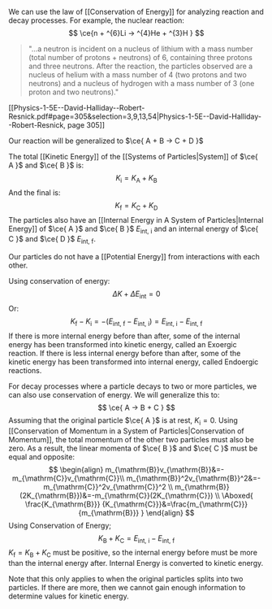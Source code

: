 We can use the law of [[Conservation of Energy]] for analyzing reaction and decay processes. For example, the nuclear reaction:
$$
\ce{n + ^{6}Li -> ^{4}He + ^{3}H }
$$
> "...a neutron is incident on a nucleus of lithium with a mass number (total number of protons + neutrons) of 6, containing three protons and three neutrons. After the reaction, the particles observed are a nucleus of helium with a mass number of 4 (two protons and two neutrons) and a nucleus of hydrogen with a mass number of 3 (one proton and two neutrons)."

[[Physics-1-5E--David-Halliday--Robert-Resnick.pdf#page=305&selection=3,9,13,54|Physics-1-5E--David-Halliday--Robert-Resnick, page 305]]

Our reaction will be generalized to $\ce{ A + B -> C + D }$

The total [[Kinetic Energy]] of the [[Systems of Particles|System]] of $\ce{ A }$ and $\ce{ B }$ is:
$$
K_{\mathrm{i}}=K_{\mathrm{A}}+K_{\mathrm{B}}
$$
And the final is:
$$
K_{\mathrm{f}}=K_{\mathrm{C}}+K_{\mathrm{D}}
$$
The particles also have an [[Internal Energy in A System of Particles|Internal Energy]] of $\ce{ A }$ and $\ce{ B }$ $E_{\mathrm{int,\ i}}$ and an internal energy of $\ce{ C }$ and $\ce{ D }$ $E_{\mathrm{int,\ f}}$.

Our particles do not have a [[Potential Energy]] from interactions with each other.

Using conservation of energy:
$$
\Delta K+\Delta E_{\mathrm{int}}=0
$$
Or:
$$
K_{\mathrm{f}}-K_{\mathrm{i}}=-(E_{\mathrm{int,\ f}}-E_{\mathrm{int,\ i}})=E_{\mathrm{int,\ i}}-E_{\mathrm{int,\ f}}
$$
If there is more internal energy before than after, some of the internal energy has been transformed into kinetic energy, called an Exoergic reaction. If there is less internal energy before than after, some of the kinetic energy has been transformed into internal energy, called Endoergic reactions.

For decay processes where a particle decays to two or more particles, we can also use conservation of energy. We will generalize this to:
$$
\ce{ A -> B + C }
$$
Assuming that the original particle $\ce{ A }$ is at rest, $K_{\mathrm{i}}=0$. Using [[Conservation of Momentum in a System of Particles|Conservation of Momentum]], the total momentum of the other two particles must also be zero. As a result, the linear momenta of $\ce{ B }$ and $\ce{ C }$ must be equal and opposite:
$$
\begin{align}
m_{\mathrm{B}}v_{\mathrm{B}}&=-m_{\mathrm{C}}v_{\mathrm{C}}\\
m_{\mathrm{B}}^2v_{\mathrm{B}}^2&=-m_{\mathrm{C}}^2v_{\mathrm{C}}^2 \\
m_{\mathrm{B}}(2K_{\mathrm{B}})&=-m_{\mathrm{C}}(2K_{\mathrm{C}}) \\
\Aboxed{
\frac{K_{\mathrm{B}}}
{K_{\mathrm{C}}}&=\frac{m_{\mathrm{C}}}{m_{\mathrm{B}}} 
}
\end{align}
$$
Using Conservation of Energy;
$$
K_{\mathrm{B}}+K_{\mathrm{C}}=E_{\mathrm{int,\ i}}-E_{\mathrm{int,\ f}}
$$
$K_{\mathrm{f}}=K_{\mathrm{B}}+K_{\mathrm{C}}$ must be positive, so the internal energy before must be more than the internal energy after. Internal Energy is converted to kinetic energy.

Note that this only applies to when the original particles splits into two particles. If there are more, then we cannot gain enough information to determine values for kinetic energy.